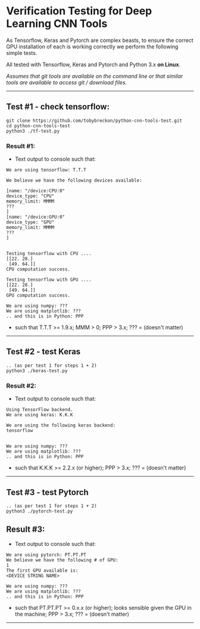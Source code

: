 # Verification Testing for Deep Learning CNN Tools

As Tensorflow, Keras and Pytorch are complex beasts, to ensure the correct GPU installation of each is working correctly we perform the following simple tests.

All tested with Tensorflow, Keras and Pytorch and Python 3.x **on Linux**.

_Assumes that git tools are available on the command line or that similar tools are available to access git / download files._

---

## Test #1 - check tensorflow:

```
git clone https://github.com/tobybreckon/python-cnn-tools-test.git
cd python-cnn-tools-test
python3 ./tf-test.py
```
### Result #1:

- Text output to console such that:

```
We are using tensorflow: T.T.T

We believe we have the following devices available:

[name: "/device:CPU:0"
device_type: "CPU"
memory_limit: MMMM
???
]
[name: "/device:GPU:0"
device_type: "GPU"
memory_limit: MMMM
???
]


Testing tensorflow with CPU ....
[[22. 28.]
 [49. 64.]]
CPU computation success.

Testing tensorflow with GPU ....
[[22. 28.]
 [49. 64.]]
GPU computation success.

We are using numpy: ???
We are using matplotlib: ???
.. and this is in Python: PPP

```
- such that T.T.T >= 1.9.x; MMM > 0; PPP > 3.x; ??? = (doesn't matter)

---

## Test #2 - test Keras


```
.. (as per test 1 for steps 1 + 2)
python3 ./keras-test.py
```

### Result #2:

- Text output to console such that:

```
Using TensorFlow backend.
We are using keras: K.K.K

We are using the following keras backend:
tensorflow


We are using numpy: ???
We are using matplotlib: ???
.. and this is in Python: PPP

```
- such that K.K.K >= 2.2.x (or higher); PPP > 3.x; ??? = (doesn't matter)

---

## Test #3 - test Pytorch

```
.. (as per test 1 for steps 1 + 2)
python3 ./pytorch-test.py
```

## Result #3:

- Text output to console such that:

```
We are using pytorch: PT.PT.PT
We believe we have the following # of GPU:
1
The first GPU available is:
<DEVICE STRING NAME>

We are using numpy: ???
We are using matplotlib: ???
.. and this is in Python: PPP

```
- such that PT.PT.PT >= 0.x.x (or higher); <DEVICE STRING NAME> looks sensible given the GPU in the machine; PPP > 3.x; ??? = (doesn't matter)

---
